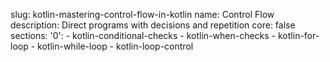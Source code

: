 slug: kotlin-mastering-control-flow-in-kotlin
name: Control Flow
description: Direct programs with decisions and repetition
core: false
sections:
  '0':
    - kotlin-conditional-checks
    - kotlin-when-checks
    - kotlin-for-loop
    - kotlin-while-loop
    - kotlin-loop-control
